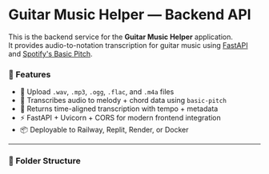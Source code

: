 # Guitar Music Helper — Backend API

This is the backend service for the **Guitar Music Helper** application.  
It provides audio-to-notation transcription for guitar music using [FastAPI](https://fastapi.tiangolo.com/) and [Spotify's Basic Pitch](https://github.com/spotify/basic-pitch).

### 🎯 Features

- 🎸 Upload `.wav`, `.mp3`, `.ogg`, `.flac`, and `.m4a` files
- 🧠 Transcribes audio to melody + chord data using `basic-pitch`
- 🧾 Returns time-aligned transcription with tempo + metadata
- ⚡ FastAPI + Uvicorn + CORS for modern frontend integration
- 📦 Deployable to Railway, Replit, Render, or Docker

---

### 📁 Folder Structure


